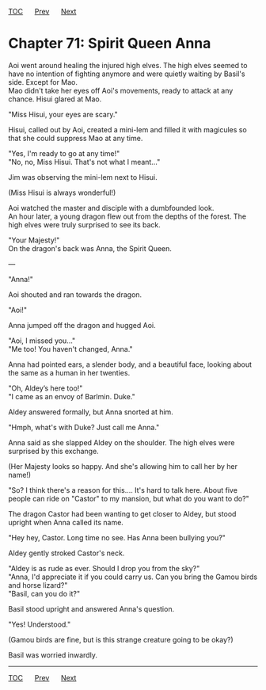 [TOC](../readme.md)&nbsp;&nbsp;&nbsp;&nbsp;&nbsp;&nbsp;[Prev](section_0003.md)&nbsp;&nbsp;&nbsp;&nbsp;&nbsp;&nbsp;[Next](section_0005.md)



# Chapter 71: Spirit Queen Anna

Aoi went around healing the injured high elves. The high elves seemed to
have no intention of fighting anymore and were quietly waiting by
Basil's side. Except for Mao.  
Mao didn't take her eyes off Aoi's movements, ready to attack at any
chance. Hisui glared at Mao.  
  
"Miss Hisui, your eyes are scary."  
  
Hisui, called out by Aoi, created a mini-lem and filled it with
magicules so that she could suppress Mao at any time.  
  
"Yes, I'm ready to go at any time!"  
"No, no, Miss Hisui. That's not what I meant..."  
  
Jim was observing the mini-lem next to Hisui.  
  
(Miss Hisui is always wonderful!)  
  
Aoi watched the master and disciple with a dumbfounded look.  
An hour later, a young dragon flew out from the depths of the forest.
The high elves were truly surprised to see its back.  
  
"Your Majesty!"  
On the dragon's back was Anna, the Spirit Queen.  
  
—  
  
"Anna!"  
  
Aoi shouted and ran towards the dragon.  
  
"Aoi!"  
  
Anna jumped off the dragon and hugged Aoi.  
  
"Aoi, I missed you..."  
"Me too! You haven't changed, Anna."  
  
Anna had pointed ears, a slender body, and a beautiful face, looking
about the same as a human in her twenties.  
  
"Oh, Aldey’s here too!"  
"I came as an envoy of Barlmin. Duke."  
  
Aldey answered formally, but Anna snorted at him.  
  
"Hmph, what's with Duke? Just call me Anna."  
  
Anna said as she slapped Aldey on the shoulder. The high elves were
surprised by this exchange.  
  
(Her Majesty looks so happy. And she's allowing him to call her by her
name!)  
  
"So? I think there's a reason for this.... It's hard to talk here. About
five people can ride on "Castor" to my mansion, but what do you want to
do?"  
  
The dragon Castor had been wanting to get closer to Aldey, but stood
upright when Anna called its name.  
  
"Hey hey, Castor. Long time no see. Has Anna been bullying you?"  
  
Aldey gently stroked Castor's neck.  
  
"Aldey is as rude as ever. Should I drop you from the sky?"  
"Anna, I'd appreciate it if you could carry us. Can you bring the Gamou
birds and horse lizard?"  
"Basil, can you do it?"  
  
Basil stood upright and answered Anna's question.  
  
"Yes! Understood."  
  
(Gamou birds are fine, but is this strange creature going to be okay?)  
  
Basil was worried inwardly.  
  
  
  


---
[TOC](../readme.md)&nbsp;&nbsp;&nbsp;&nbsp;&nbsp;&nbsp;[Prev](section_0003.md)&nbsp;&nbsp;&nbsp;&nbsp;&nbsp;&nbsp;[Next](section_0005.md)


